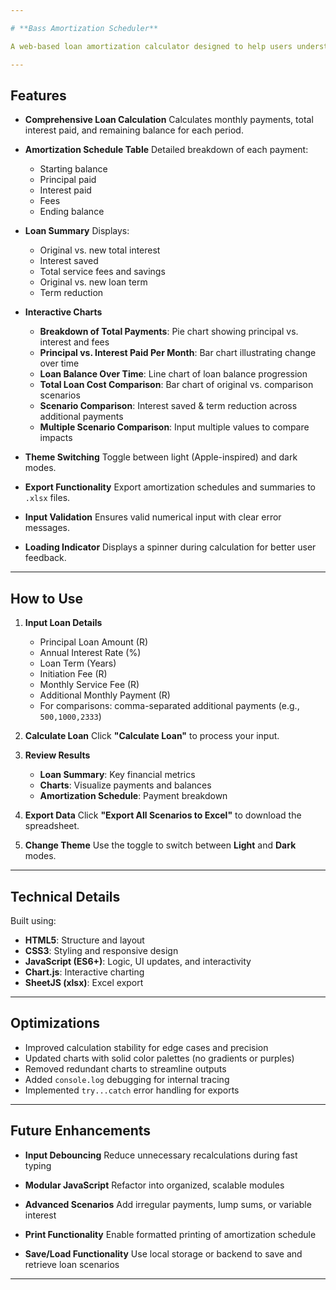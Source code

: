 ```yaml
---

# **Bass Amortization Scheduler**

A web-based loan amortization calculator designed to help users understand their loan repayment schedule, visualize interest and principal payments over time, and compare different repayment scenarios — including the impact of additional monthly payments.

---
```


## **Features**

* **Comprehensive Loan Calculation**
  Calculates monthly payments, total interest paid, and remaining balance for each period.

* **Amortization Schedule Table**
  Detailed breakdown of each payment:

  * Starting balance
  * Principal paid
  * Interest paid
  * Fees
  * Ending balance

* **Loan Summary**
  Displays:

  * Original vs. new total interest
  * Interest saved
  * Total service fees and savings
  * Original vs. new loan term
  * Term reduction

* **Interactive Charts**

  * **Breakdown of Total Payments**: Pie chart showing principal vs. interest and fees
  * **Principal vs. Interest Paid Per Month**: Bar chart illustrating change over time
  * **Loan Balance Over Time**: Line chart of loan balance progression
  * **Total Loan Cost Comparison**: Bar chart of original vs. comparison scenarios
  * **Scenario Comparison**: Interest saved & term reduction across additional payments
  * **Multiple Scenario Comparison**: Input multiple values to compare impacts

* **Theme Switching**
  Toggle between light (Apple-inspired) and dark modes.

* **Export Functionality**
  Export amortization schedules and summaries to `.xlsx` files.

* **Input Validation**
  Ensures valid numerical input with clear error messages.

* **Loading Indicator**
  Displays a spinner during calculation for better user feedback.

---

## **How to Use**

1. **Input Loan Details**

   * Principal Loan Amount (R)
   * Annual Interest Rate (%)
   * Loan Term (Years)
   * Initiation Fee (R)
   * Monthly Service Fee (R)
   * Additional Monthly Payment (R)
   * For comparisons: comma-separated additional payments (e.g., `500,1000,2333`)

2. **Calculate Loan**
   Click **"Calculate Loan"** to process your input.

3. **Review Results**

   * **Loan Summary**: Key financial metrics
   * **Charts**: Visualize payments and balances
   * **Amortization Schedule**: Payment breakdown

4. **Export Data**
   Click **"Export All Scenarios to Excel"** to download the spreadsheet.

5. **Change Theme**
   Use the toggle to switch between **Light** and **Dark** modes.

---

## **Technical Details**

Built using:

* **HTML5**: Structure and layout
* **CSS3**: Styling and responsive design
* **JavaScript (ES6+)**: Logic, UI updates, and interactivity
* **Chart.js**: Interactive charting
* **SheetJS (xlsx)**: Excel export

---

## **Optimizations**

* Improved calculation stability for edge cases and precision
* Updated charts with solid color palettes (no gradients or purples)
* Removed redundant charts to streamline outputs
* Added `console.log` debugging for internal tracing
* Implemented `try...catch` error handling for exports

---

## **Future Enhancements**

* **Input Debouncing**
  Reduce unnecessary recalculations during fast typing

* **Modular JavaScript**
  Refactor into organized, scalable modules

* **Advanced Scenarios**
  Add irregular payments, lump sums, or variable interest

* **Print Functionality**
  Enable formatted printing of amortization schedule

* **Save/Load Functionality**
  Use local storage or backend to save and retrieve loan scenarios

---

